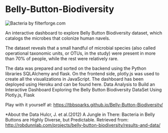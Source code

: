 # Belly-Button-Biodiversity

![Bacteria by filterforge.com](Images/bacteria.jpg)

An interactive dashboard to explore Belly Button Biodiversity dataset, which catalogs the microbes that colonize human navels.  

The dataset reveals that a small handful of microbial species (also called operational taxonomic units, or OTUs, in the study) were present in more than 70% of people, while the rest were relatively rare.


The data was prepared and sorted on the backend using the Python libraries SQLAlchemy and flask. On the frontend side, plotly.js was used to create all the visualizations in JavaScript. The dashboard has been deployed using Heroku and can be found here.  Data Analysis to Build an Interactive Dashboard Exploring the Belly Button Biodiversity DataSet Using Plotly.js, Flask

Play with it yourself at: 
https://tbbsparks.github.io/Belly-Button-Biodiversity/


*About the Data
Hulcr, J. et al.(2012) A Jungle in There: Bacteria in Belly Buttons are Highly Diverse, but Predictable. Retrieved from: http://robdunnlab.com/projects/belly-button-biodiversity/results-and-data/
